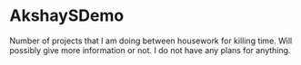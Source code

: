 # AkshaySDemo
Number of projects that I am doing between housework for killing time.
Will possibly give more information or not.
I do not have any plans for anything.
